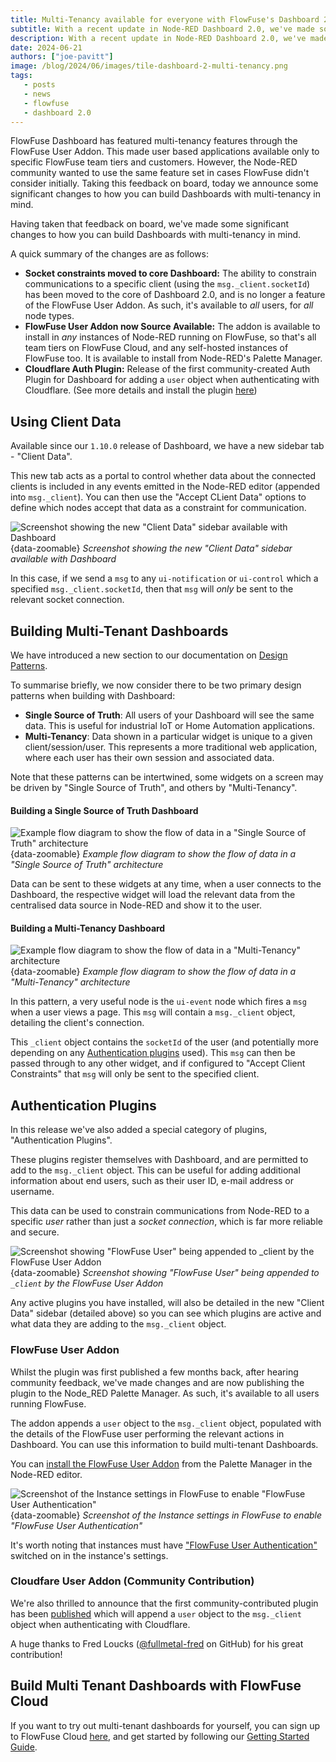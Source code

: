 ```yaml
---
title: Multi-Tenancy available for everyone with FlowFuse's Dashboard 2.0
subtitle: With a recent update in Node-RED Dashboard 2.0, we've made some significant changes to the multi-tenancy feature set. Discover what's new and how it can benefit your projects.
description: With a recent update in Node-RED Dashboard 2.0, we've made some significant changes to the multi-tenancy feature. Discover what's new and how it can benefit your projects.
date: 2024-06-21
authors: ["joe-pavitt"]
image: /blog/2024/06/images/tile-dashboard-2-multi-tenancy.png
tags:
   - posts
   - news
   - flowfuse
   - dashboard 2.0
---
```


FlowFuse Dashboard has featured multi-tenancy features through the FlowFuse User Addon. This made user based applications available only to specific FlowFuse team tiers and customers. However, the Node-RED community wanted to use the same feature set in cases FlowFuse didn't consider initially. Taking this feedback on board, today we announce some significant changes to how you can build Dashboards with multi-tenancy in mind.

Having taken that feedback on board, we've made some significant changes to how you can build Dashboards with multi-tenancy in mind.

<!--more-->

A quick summary of the changes are as follows:

- **Socket constraints moved to core Dashboard:** The ability to constrain communications to a specific client (using the `msg._client.socketId`) has been moved to the core of Dashboard 2.0, and is no longer a feature of the FlowFuse User Addon. As such, it's available to _all_ users, for _all_ node types.
- **FlowFuse User Addon now Source Available:** The addon is available to install in _any_ instances of Node-RED running on FlowFuse, so that's all team tiers on FlowFuse Cloud, and any self-hosted instances of FlowFuse too. It is available to install from Node-RED's Palette Manager.
- **Cloudflare Auth Plugin:** Release of the first community-created Auth Plugin for Dashboard for adding a `user` object when authenticating with Cloudflare. (See more details and install the plugin [here](https://flows.nodered.org/node/@fullmetal-fred/node-red-dashboard-2-cloudflare-auth))

## Using Client Data

Available since our `1.10.0` release of Dashboard, we have a new sidebar tab - "Client Data". 

This new tab acts as a portal to control whether data about the connected clients is included in any events emitted in the Node-RED editor (appended into `msg._client`). You can then use the "Accept CLient Data" options to define which nodes accept that data as a constraint for communication.

![Screenshot showing the new "Client Data" sidebar available with Dashboard](./images/dashboard-multi-tenancy-sidebar.png){data-zoomable}
_Screenshot showing the new "Client Data" sidebar available with Dashboard_

In this case, if we send a `msg` to any `ui-notification` or `ui-control` which a specified `msg._client.socketId`, then that `msg` will _only_ be sent to the relevant socket connection.

## Building Multi-Tenant Dashboards

We have introduced a new section to our documentation on [Design Patterns](https://dashboard.flowfuse.com/getting-started.html#design-patterns).

To summarise briefly, we now consider there to be two primary design patterns when building with Dashboard:

- **Single Source of Truth**: All users of your Dashboard will see the same data. This is useful for industrial IoT or Home Automation applications.
- **Multi-Tenancy**: Data shown in a particular widget is unique to a given client/session/user. This represents a more traditional web application, where each user has their own session and associated data.

Note that these patterns can be intertwined, some widgets on a screen may be driven by "Single Source of Truth", and others by "Multi-Tenancy".

#### Building a Single Source of Truth Dashboard

![Example flow diagram to show the flow of data in a "Single Source of Truth" architecture](./images/design-pattern-single.png){data-zoomable}
_Example flow diagram to show the flow of data in a "Single Source of Truth" architecture_

Data can be sent to these widgets at any time, when a user connects to the Dashboard, the respective widget will load the relevant data from the centralised data source in Node-RED and show it to the user.

#### Building a Multi-Tenancy Dashboard

![Example flow diagram to show the flow of data in a "Multi-Tenancy" architecture](./images/design-pattern-client.png){data-zoomable}
_Example flow diagram to show the flow of data in a "Multi-Tenancy" architecture_

In this pattern, a very useful node is the `ui-event` node which fires a `msg` when a user views a page. This `msg` will contain a `msg._client` object, detailing the client's connection.

This `_client` object contains the `socketId` of the user (and potentially more depending on any [Authentication plugins](#authentication-plugins) used). This `msg` can then be passed through to any other widget, and if configured to "Accept Client Constraints" that `msg` will only be sent to the specified client.

## Authentication Plugins

In this release we've also added a special category of plugins, "Authentication Plugins". 

These plugins register themselves with Dashboard, and are permitted to add to the `msg._client` object. This can be useful for adding additional information about end users, such as their user ID, e-mail address or username.

This data can be used to constrain communications from Node-RED to a specific _user_ rather than just a _socket connection_, which is far more reliable and secure.

![Screenshot showing "FlowFuse User" being appended to `_client` by the FlowFuse User Addon](./images/dashboard-include-client-data.png){data-zoomable}
_Screenshot showing "FlowFuse User" being appended to `_client` by the FlowFuse User Addon_

Any active plugins you have installed, will also be detailed in the new "Client Data" sidebar (detailed above) so you can see which plugins are active and what data they are adding to the `msg._client` object.

### FlowFuse User Addon

Whilst the plugin was first published a few months back, after hearing community feedback, we've made changes and are now publishing the plugin to the Node_RED Palette Manager. As such, it's available to all users running FlowFuse.

The addon appends a `user` object to the `msg._client` object, populated with the details of the FlowFuse user performing the relevant actions in Dashboard. You can use this information to build multi-tenant Dashboards.

You can [install the FlowFuse User Addon](https://flows.nodered.org/node/@flowfuse/node-red-dashboard-2-user-addon) from the Palette Manager in the Node-RED editor.

![Screenshot of the Instance settings in FlowFuse to enable "FlowFuse User Authentication"](./images/flowfuse-instance-security.png){data-zoomable}
_Screenshot of the Instance settings in FlowFuse to enable "FlowFuse User Authentication"_

It's worth noting that instances must have ["FlowFuse User Authentication"](https://flowfuse.com/blog/2024/04/displaying-logged-in-users-on-dashboard/#enabling-flowfuse-user-authentication) switched on in the instance's settings.


### Cloudfare User Addon (Community Contribution)

We're also thrilled to announce that the first community-contributed plugin has been [published](https://flows.nodered.org/node/@fullmetal-fred/node-red-dashboard-2-cloudflare-auth) which will append a `user` object to the `msg._client` object when authenticating with Cloudflare.

A huge thanks to Fred Loucks ([@fullmetal-fred](https://github.com/fullmetal-fred) on GitHub) for his great contribution!

## Build Multi Tenant Dashboards with FlowFuse Cloud

If you want to try out multi-tenant dashboards for yourself, you can sign up to FlowFuse Cloud [here](https://app.flowfuse.com/account/create), and get started by following our [Getting Started Guide](https://dashboard.flowfuse.com/user/multi-tenancy.html#building-multi-tenant-dashboards).